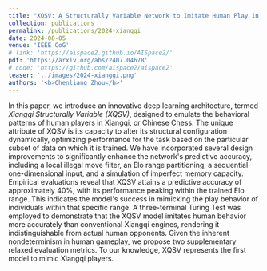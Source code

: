 ```yaml
---
title: "XQSV: A Structurally Variable Network to Imitate Human Play in Xiangqi"
collection: publications
permalink: /publications/2024-xiangqi
date: 2024-08-05
venue: 'IEEE CoG'
# link: 'https://aispace2.github.io/AISpace2/'
pdf: 'https://arxiv.org/abs/2407.04678'
# code: 'https://github.com/aispace2/aispace2'
teaser: '../images/2024-xiangqi.png'
authors: '<b>Chenliang Zhou</b>'
---
```


In this paper, we introduce an innovative deep learning architecture, termed *Xiangqi Structurally Variable (XQSV)*, designed to emulate the behavioral patterns of human players in Xiangqi, or Chinese Chess. The unique attribute of XQSV is its capacity to alter its structural configuration dynamically, optimizing performance for the task based on the particular subset of data on which it is trained. We have incorporated several design improvements to significantly enhance the network's predictive accuracy, including a local illegal move filter, an Elo range partitioning, a sequential one-dimensional input, and a simulation of imperfect memory capacity. Empirical evaluations reveal that XQSV attains a predictive accuracy of approximately 40%, with its performance peaking within the trained Elo range. This indicates the model's success in mimicking the play behavior of individuals within that specific range. A three-terminal Turing Test was employed to demonstrate that the XQSV model imitates human behavior more accurately than conventional Xiangqi engines, rendering it indistinguishable from actual human opponents. Given the inherent nondeterminism in human gameplay, we propose two supplementary relaxed evaluation metrics. To our knowledge, XQSV represents the first model to mimic Xiangqi players.
